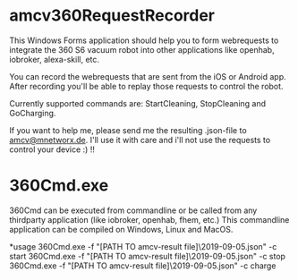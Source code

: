 # amcv360RequestRecorder

This Windows Forms application should help you to form webrequests to integrate the 360 S6 vacuum robot into other applications like openhab, iobroker, alexa-skill, etc.

You can record the webrequests that are sent from the iOS or Android app. After recording you'll be able to replay those requests to control the robot.

Currently supported commands are: StartCleaning, StopCleaning and GoCharging.

If you want to help me, please send me the resulting .json-file to amcv@mnetworx.de. I'll use it with care and i'll not use the requests to control your device :) !!


# 360Cmd.exe
360Cmd can be executed from commandline or be called from any thirdparty application (like iobroker, openhab, fhem, etc.) 
This commandline application can be compiled on Windows, Linux and MacOS.

*usage
360Cmd.exe -f "[PATH TO amcv-result file]\2019-09-05.json" -c start
360Cmd.exe -f "[PATH TO amcv-result file]\2019-09-05.json" -c stop
360Cmd.exe -f "[PATH TO amcv-result file]\2019-09-05.json" -c charge
